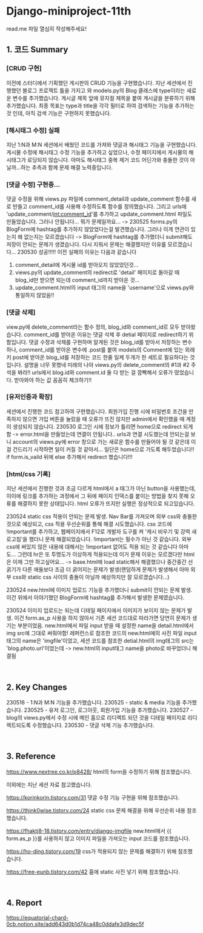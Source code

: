 # Django-miniproject-11th

read.me 파일 열심히 작성해주세요!

## 1. 코드 Summary
### [CRUD 구현]
이전에 스터디에서 기획했던 게시판의 CRUD 기능을 구현했습니다. 지난 세션에서 진행했던 블로그 프로젝트 틀을 가지고 와 models.py의 Blog 클래스에 type이라는 새로운 변수를 추가했습니다. 게시글 제목 앞에 뮤지컬 제목을 붙여 게시글을 분류하기 위해 추가했습니다. 최종 목표는 type과 title을 각각 필터로 하여 검색하는 기능을 추가하는 것 인데, 아직 검색 기능은 구현하지 못했습니다.

### [해시태그 수정] 실패
지난 1:N과 M:N 세션에서 배웠던 코드를 가져와 댓글과 해시태그 기능을 구현했습니다. 게시물 수정에 해시태그 수정 기능을 추가하고 싶었으나, 수정 페이지에서 게시물의 해시태그가 로딩되지 않습니다. 아마도 해시태그 중복 제거 코드 어딘가와 충돌한 것이 아닐까...하는 추측과 함께 문제 해결 노력중입니다.

### [댓글 수정] 구현중...
댓글 수정을 위해 views.py 파일에 comment_detail과 update_comment 함수를 새로 만들고 comment_id를 사용해 수정하도록 함수를 정의했습니다. 그리고 urls에 'update_comment/<int:comment_id>'를 추가하고 update_comment.html 파일도 만들었습니다. 그러나 안됩니다... 뭐가 문제일까요... -> 230525 forms.py의 BlogForm에 hashtag를 추가하지 않았었다는걸 발견했습니다. 그러나 이게 연관이 있는지 왜 없는지는 모르겠습니다 -> BlogForm에 hashtag를 추가했더니 submit해도 저장이 안되는 문제가 생겼습니다. 다시 지워서 문제는 해결했지만 이유를 모르겠습니다...
230530 성공!!!!! 이전 실패의 이유는 다음과 같습니다
1) comment_detail에 게시물 id를 받아오지 않았었던것...
2) views.py의 update_comment의 redirect로 'detail' 페이지로 돌아갈 때 blog_id만 받으면 되는데 comment_id까지 받아온 것...
3) update_comment.html의 input 태그의 name을 'username'으로 views.py와 통일하지 않았음!!

### [댓글 삭제]
view.py에 delete_comment라는 함수 정의, blog_id와 comment_id르 모두 받아왔습니다.
comment_id를 받아온 이유는 댓글 삭제 후 detial 페이지로 redirect하기 위함입니다. 댓글 수정과 삭제를 구현하며 알게된 것은 blog_id를 받아서 저장하는 변수 하나, comment_id를 받아온 변수에 .post를 붙여 models의 Comment에 있는 외래키 post에 받아온 blog_id를 저장하는 코드 한줄 일케 두개가 한 세트로 필요하다는 것 입니다. 설명을 너무 못했네 미래의 나야 views.py의 delete_comment의 #1과 #2 주석을 봐라!! urls에서 blog.id와 comment.id 둘 다 받는 걸 깜빡해서 오류가 떴었습니다. 받아와야 하는 값 꼼꼼히 체크하기!!

### [유저인증과 확장]
세션에서 진행한 코드 참고하여 구현했습니다.
회원가입 진행 시에 비밀번호 조건을 만족하지 않으면 가입 버튼을 눌렀을 때 오류가 뜨진 않지만 admin에서 확인했을 때 계정이 생성되지 않습니다.
230530 로그인 시에 정보가 틀리면 home으로 redirect 되게 함 -> error.html을 만들었는데 연결이 안됩니다.. urls과 연결 시도했는데 안되는걸 보니 account의 views.py에 error 창으로 가는 새로운 함수를 만들어야 될 것 같은데 이걸 건드리기 시작하면 일이 커질 것 같아서... 일단은 home으로 가도록 해두었습니다!! if form.is_vaild 뒤에 else 추가해서 redirect 했습니다!!!
 
### [html/css 기록]
지난 세션에서 진행한 것과 조금 다르게 html에서 a 태그가 아닌 button을 사용했는데, 이이에 링크를 추가하는 과정에서 그 뒤에 페이지 인덱스를 붙이는 방법을 찾지 못해 오류를 해결하지 못한 상태입니다. html 오류가 뜨지만 실행은 정상적으로 되고있습니다.

230524 static css 적용이 안되는 문제 발생. Nav Bar를 가져오며 외부 css와 충돌한 것으로 예상되고, css 적용 우선순위를 통해 해결 시도했습니다. css 코드에 !important를 추가하고, 웹페이지에서 F12로 개발자 도구를 켜 '캐시 비우기 및 강력 새로고침'을 했더니 문제 해결되었습니다. !important는 필수가 아닌 것 같습니다. 외부 css에 써있지 않은 내용에 대해서는 !important 없어도 적용 되는 것 같습니다 아마도... 그런데 hr은 또 투명도가 이상하게 적용되는데 이거 문제 이유는 모르겠다만 html은 이제 그만 하고싶어요... -> base.html에 load static해서 해결했으나 중간중간 선 굵기가 다른 애들보다 조금 더 굵어지는 문제가 발생(랜덤하게 문제가 발생해서 아마 외부 css와 static css 사이의 충돌이 아닐까 예상하지만 잘 모르겠습니다...)

230524 new.html에 이미지 업로드 기능을 추가했더니 submit이 안되는 문제 발생. 이건 위에서 이야기했던 BlogForm에 hashtag를 추가해서 발생한 문제였습니다.

230524 이미지 업로드는 되는데 디테일 페이지에서 이미지가 보이지 않는 문제가 발생. 이건 form.as_p 사용을 하지 않아서 기존 세션 코드대로 따라가면 당연히 문제가 생기는 부분이었음. new.html에서 파일 input 받을 때 설정한 name을 detail.html에서 img src에 그대로 써줘야함! 레퍼런스로 참조한 코드의 new.html에의 사진 파일 input태그의 name은 'imgfile'이었고, 세션 코드를 참조한 detial.html의 img태그의 src는 'blog.photo.url'이었는데 -> new.html의 input태그 name을 photo로 바꾸었더니 해결됨


<br/>

## 2. Key Changes 
230516 - 1:N과 M:N 기능을 추가했습니다.
230525 - static & media 기능을 추가했습니다.
230525 - 유저 로그인, 로그아웃, 회원가입 기능을 추가했습니다.
230527 - blog의 views.py에서 수정 시에 메인 홈으로 리디렉트 되던 것을 디테일 페이지로 리디렉트되도록 수정했습니다.
230530 - 댓글 삭제 기능 추가했습니다.

<br/>

## 3. Reference
https://www.nextree.co.kr/p8428/
html의 form을 수정하기 위해 참조했습니다.

이외에는 지난 세션 자료 참고했습니다.

https://korinkorin.tistory.com/31
댓글 수정 기능 구현을 위해 참조했습니다.

https://think0wise.tistory.com/24
static css 문제 해결을 위해 우선순위 내용 참조했습니다.

https://fhaktj8-18.tistory.com/entry/django-imgfile
new.html에서 {{ form.as_p }}를 사용하지 않고 이미지 파일을 가져오는 input 코드를 참조했습니다.

https://ho-ding.tistory.com/19
css가 적용되지 않는 문제를 해결하기 위해 참조했습니다.

https://free-eunb.tistory.com/42
홈에 static 사진 넣기 위해 참조했습니다.

<br/>

## 4. Report
https://equatorial-chard-0cb.notion.site/add643d0b1d74ca48c0ddafe3d9dec5f
